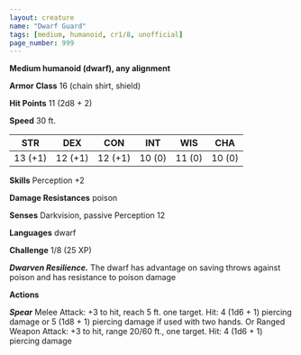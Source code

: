 ```yaml
---
layout: creature
name: "Dwarf Guard"
tags: [medium, humanoid, cr1/8, unofficial]
page_number: 999
---
```


**Medium humanoid (dwarf), any alignment**

**Armor Class** 16 (chain shirt, shield)

**Hit Points** 11  (2d8 + 2)

**Speed** 30 ft.

|   STR   |   DEX   |   CON   |   INT   |   WIS   |   CHA   |
|:-------:|:-------:|:-------:|:-------:|:-------:|:-------:|
| 13 (+1) | 12 (+1) | 12 (+1) | 10 (0) | 11 (0) | 10 (0) |

**Skills** Perception +2

**Damage Resistances** poison

**Senses** Darkvision, passive Perception 12

**Languages** dwarf

**Challenge** 1/8 (25 XP)

***Dwarven Resilience.*** The dwarf has advantage on saving throws against poison and has resistance to poison damage

**Actions**

***Spear*** Melee Attack: +3 to hit, reach 5 ft. one target. Hit: 4 (1d6 + 1) piercing damage or 5 (1d8 + 1) piercing damage if used with two hands. Or Ranged Weapon Attack: +3 to hit, range 20/60 ft., one target. Hit: 4 (1d6 + 1) piercing damage